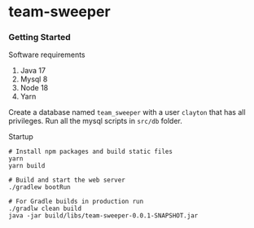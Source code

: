 # team-sweeper

### Getting Started

Software requirements

1. Java 17
2. Mysql 8
3. Node 18
4. Yarn

Create a database named `team_sweeper` with a user `clayton` that has all
privileges. Run all the mysql scripts in `src/db` folder.

Startup

```shell
# Install npm packages and build static files
yarn
yarn build

# Build and start the web server
./gradlew bootRun

# For Gradle builds in production run
./gradlw clean build
java -jar build/libs/team-sweeper-0.0.1-SNAPSHOT.jar
```